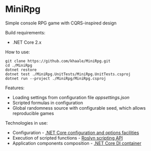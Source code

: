 # MiniRpg
Simple console RPG game with CQRS-inspired design

Build requirements:
- .NET Core 2.x

How to use:
```
git clone https://github.com/khaale/MiniRpg.git
cd ./MiniRpg
dotnet restore
dotnet test ./MiniRpg.UnitTests/MiniRpg.UnitTests.csproj
dotnet run --project ./MiniRpg/MiniRpg.csproj
```

Features:
- Loading settings from configuration file _appsettings.json_
- Scripted formulas in configuration
- Global randomness source with configurable seed, which allows reproducible games

Technologies in use:
- Configuration - [.NET Core configuration and options facilities](https://docs.microsoft.com/en-us/aspnet/core/fundamentals/configuration/?tabs=basicconfiguration)
- Execution of scripted functions - [Roslyn scripting API](https://github.com/dotnet/roslyn/wiki/Scripting-API-Samples)
- Application components composition - [.NET Core DI container](https://docs.microsoft.com/en-us/aspnet/core/fundamentals/dependency-injection)

